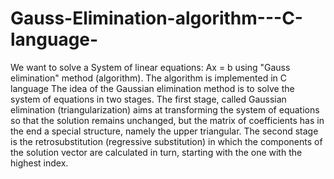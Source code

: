 # Gauss-Elimination-algorithm---C-language-

We want to solve a System of linear equations: Ax = b using "Gauss elimination" method (algorithm). 
The algorithm is implemented in C language 
The idea of the Gaussian elimination method is to solve the system of equations in two stages. The first stage, called Gaussian elimination (triangularization) aims at transforming the system of equations so that the solution remains unchanged, but the matrix of coefficients has in the end a special structure, namely the upper triangular. The second stage is the retrosubstitution (regressive substitution) in which the components of the solution vector are calculated in turn, starting with the one with the highest index.


